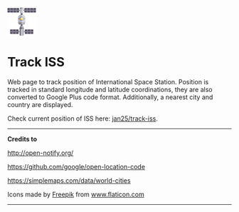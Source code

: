 
![](public/iss-sm.png)
# Track ISS

Web page to track position of International Space Station. Position is tracked in standard
longitude and latitude coordinations, they are also converted to Google Plus code format. Additionally, a nearest city and country are displayed.

Check current position of ISS here: [jan25/track-iss](jan25.github.io/track-iss).


---
**Credits to**

http://open-notify.org/

https://github.com/google/open-location-code

https://simplemaps.com/data/world-cities

<div>Icons made by <a href="https://www.flaticon.com/authors/freepik" title="Freepik">Freepik</a> from <a href="https://www.flaticon.com/" title="Flaticon">www.flaticon.com</a></div>

---